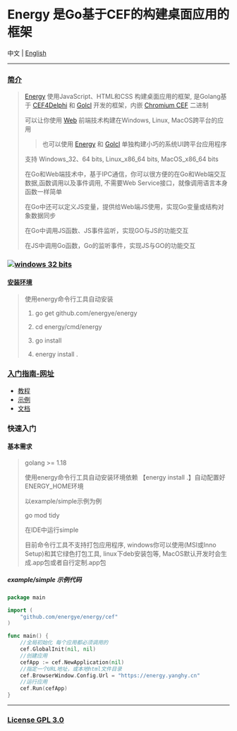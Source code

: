 # Energy 是Go基于CEF的构建桌面应用的框架
中文 |
[English](README.md)

---
### [简介](https://energy.yanghy.cn/#/course/6342d92c401bfe4d0cdf6065/6350f94ca749ba0318943f25)
> [Energy](https://github.com/energye/energy) 使用JavaScript、HTML和CSS 构建桌面应用的框架, 是Golang基于 [CEF4Delphi](https://github.com/salvadordf/CEF4Delphi) 和 [Golcl](https://github.com/energye/golcl) 开发的框架，内嵌 [Chromium CEF](https://bitbucket.org/chromiumembedded/cef) 二进制
>
> 可以让你使用 [Web]() 前端技术构建在Windows, Linux, MacOS跨平台的应用
>
>> 也可以使用 [Energy](https://github.com/energye/energy) 和 [Golcl](https://github.com/energye/golcl) 单独构建小巧的系统UI跨平台应用程序
>
> 支持 Windows_32、64 bits, Linux_x86_64 bits, MacOS_x86_64 bits
>
> 在Go和Web端技术中，基于IPC通信，你可以很方便的在Go和Web端交互数据,函数调用以及事件调用, 不需要Web Service接口，就像调用语言本身函数一样简单
> 
> 在Go中还可以定义JS变量，提供给Web端JS使用，实现Go变量或结构对象数据同步
> 
> 在Go中调用JS函数、JS事件监听，实现GO与JS的功能交互
> 
> 在JS中调用Go函数，Go的监听事件，实现JS与GO的功能交互

### [![windows 32 bits](https://img.shields.io/badge/Downloads-green)](https://energy.yanghy.cn/#/course/6342d92c401bfe4d0cdf6065/6364c5c2a749ba01d04ff485) 

#### [安装环境](https://energy.yanghy.cn/#/course/6342d92c401bfe4d0cdf6065/63511b14a749ba0318943f3a)
> 使用energy命令行工具自动安装
>
> 1. go get github.com/energye/energy
>
> 2. cd energy/cmd/energy
>
> 3. go install
>
> 4. energy install .

### [入门指南-网址](https://energy.yanghy.cn)
* [教程](https://energy.yanghy.cn/#/course/6342d92c401bfe4d0cdf6065/6350f94ca749ba0318943f25)
* [示例](https://energy.yanghy.cn/#/example/6342d986401bfe4d0cdf6067/634d3bd5a749ba0318943eb6)
* [文档](https://energy.yanghy.cn/#/document/6342d9a4401bfe4d0cdf6069/0)

### 快速入门
#### 基本需求
> golang >= 1.18
>
> 使用energy命令行工具自动安装环境依赖 【energy install .】自动配置好ENERGY_HOME环境
>
> 以example/simple示例为例
>
> go mod tidy
>
> 在IDE中运行simple
>
> 目前命令行工具不支持打包应用程序, windows你可以使用(MSI或Inno Setup)和其它绿色打包工具, linux下deb安装包等, MacOS默认开发时会生成.app包或者自行定制.app包

##### example/simple 示例代码
```go
package main

import (
	"github.com/energye/energy/cef"
)

func main() {
	//全局初始化 每个应用都必须调用的
	cef.GlobalInit(nil, nil)
	//创建应用
	cefApp := cef.NewApplication(nil)
	//指定一个URL地址，或本地html文件目录
	cef.BrowserWindow.Config.Url = "https://energy.yanghy.cn"
	//运行应用
	cef.Run(cefApp)
}
```

----
### [License GPL 3.0](https://opensource.org/licenses/GPL-3.0)
